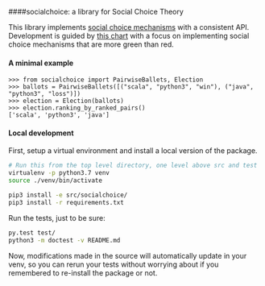 
####socialchoice: a library for Social Choice Theory

This library implements [social choice mechanisms](https://en.wikipedia.org/wiki/Social_choice_theory) with a consistent API. Development is guided by [this chart](https://en.wikipedia.org/wiki/Ranked_pairs#Comparison_table) with a focus on implementing social choice mechanisms that are more green than red. 


#### A minimal example
```
>>> from socialchoice import PairwiseBallets, Election   
>>> ballots = PairwiseBallets([("scala", "python3", "win"), ("java", "python3", "loss")])
>>> election = Election(ballots)
>>> election.ranking_by_ranked_pairs()
['scala', 'python3', 'java']

```


#### Local development
First, setup a virtual environment and install a local version of the package.
```bash
# Run this from the top level directory, one level above src and test
virtualenv -p python3.7 venv
source ./venv/bin/activate

pip3 install -e src/socialchoice/
pip3 install -r requirements.txt
```
Run the tests, just to be sure:
```bash
py.test test/
python3 -m doctest -v README.md
```
Now, modifications made in the source will automatically update in your venv, so you can rerun your tests without worrying about if you remembered to re-install the package or not.

